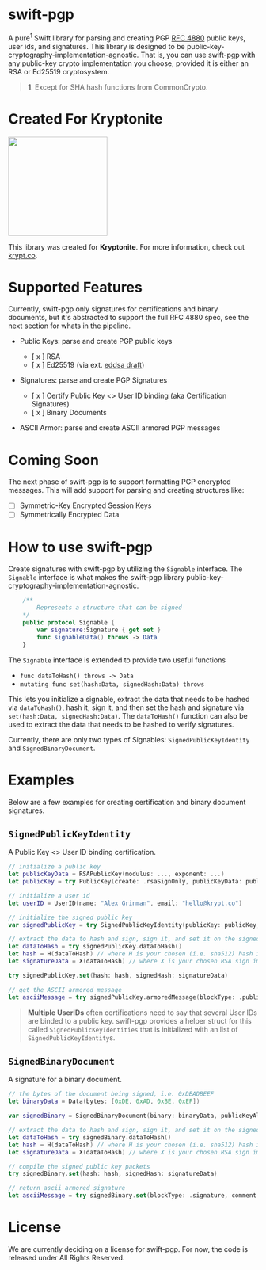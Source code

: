 # swift-pgp
A pure<sup>1</sup> Swift library for parsing and creating PGP [RFC 4880](https://tools.ietf.org/html/rfc4880)  public keys, user ids, and signatures. This library is designed to be public-key-cryptography-implementation-agnostic. That is, you can use swift-pgp with any public-key crypto implementation you choose, provided it is either an RSA or Ed25519 cryptosystem.

> **1**. Except for SHA hash functions from CommonCrypto.

# Created For Kryptonite 
<a href="https://krypt.co"><img src="https://krypt.co/static/dist/img/kryptonite-logo-green-on-white.svg" width="200"/> </a> 

This library was created for __Kryptonite__. 
For more information, check out [krypt.co](https://krypt.co).

# Supported Features
Currently, swift-pgp only signatures for certifications and binary documents, but it's abstracted to support the full RFC 4880 spec, see the next section for whats in the pipeline.

- Public Keys: parse and create PGP public keys
    - [ x ] RSA
    - [ x ] Ed25519 (via ext. [eddsa draft](https://tools.ietf.org/html/draft-koch-eddsa-for-openpgp-00))
    
- Signatures: parse and create PGP Signatures
    - [ x ] Certify Public Key <> User ID binding (aka Certification Signatures)
    - [ x ] Binary Documents 

 - ASCII Armor: parse and create ASCII armored PGP messages

# Coming Soon
The next phase of swift-pgp is to support formatting PGP encrypted messages. This will add support for parsing and creating structures like:

- [ ] Symmetric-Key Encrypted Session Keys
- [ ] Symmetrically Encrypted Data
 
# How to use swift-pgp
Create signatures with swift-pgp by utilizing the `Signable` interface. The `Signable` interface is what makes the swift-pgp library public-key-cryptography-implementation-agnostic.

```swift
    /**
        Represents a structure that can be signed
    */
    public protocol Signable {
        var signature:Signature { get set }
        func signableData() throws -> Data
    }
```

The `Signable` interface is extended to provide two useful functions
 - `func dataToHash() throws -> Data`
 - `mutating func set(hash:Data, signedHash:Data) throws`
 
This lets you initialize a signable, extract the data that needs to be hashed via `dataToHash()`, hash it, sign it, and then set the hash and signature via `set(hash:Data, signedHash:Data)`. The `dataToHash()` function can also be used to extract the data that needs to be hashed to verify signatures.

Currently, there are only two types of Signables: `SignedPublicKeyIdentity` and `SignedBinaryDocument`.

# Examples
Below are a few examples for creating certification and binary document signatures.

## `SignedPublicKeyIdentity`
A Public Key <> User ID binding certification.

```swift
// initialize a public key
let publicKeyData = RSAPublicKey(modulus: ..., exponent: ...)
let publicKey = try PublicKey(create: .rsaSignOnly, publicKeyData: publicKeyData, date: Date())

// initialize a user id
let userID = UserID(name: "Alex Grinman", email: "hello@krypt.co")

// initialize the signed public key
var signedPublicKey = try SignedPublicKeyIdentity(publicKey: publicKey, userID: userID, hashAlgorithm: .sha512)

// extract the data to hash and sign, sign it, and set it on the signedPublicKey
let dataToHash = try signedPublicKey.dataToHash()
let hash = H(dataToHash) // where H is your chosen (i.e. sha512) hash implementation
let signatureData = X(dataToHash) // where X is your chosen RSA sign implementation

try signedPublicKey.set(hash: hash, signedHash: signatureData)

// get the ASCII armored message
let asciiMessage = try signedPublicKey.armoredMessage(blockType: .publicKey, comment: "created with swift-pgp")
```


> **Multiple UserIDs** often certifications need to say that several User IDs are binded to a public key. swift-pgp provides a helper struct for this called `SignedPublicKeyIdentities` that is initialized with an list of `SignedPublicKeyIdentity`s.

## `SignedBinaryDocument`
A signature for a binary document.

```swift
// the bytes of the document being signed, i.e. 0xDEADBEEF
let binaryData = Data(bytes: [0xDE, 0xAD, 0xBE, 0xEF])

var signedBinary = SignedBinaryDocument(binary: binaryData, publicKeyAlgorithm: .rsaSignOnly, hashAlgorithm: .sha512)

// extract the data to hash and sign, sign it, and set it on the signedPublicKey
let dataToHash = try signedBinary.dataToHash()
let hash = H(dataToHash) // where H is your chosen (i.e. sha512) hash implementation
let signatureData = X(dataToHash) // where X is your chosen RSA sign implementation

// compile the signed public key packets
try signedBinary.set(hash: hash, signedHash: signatureData)

// return ascii armored signature
let asciiMessage = try signedBinary.set(blockType: .signature, comment: "created with swift-pgp")
```

# License
We are currently deciding on a license for swift-pgp.
For now, the code is released under All Rights Reserved.
